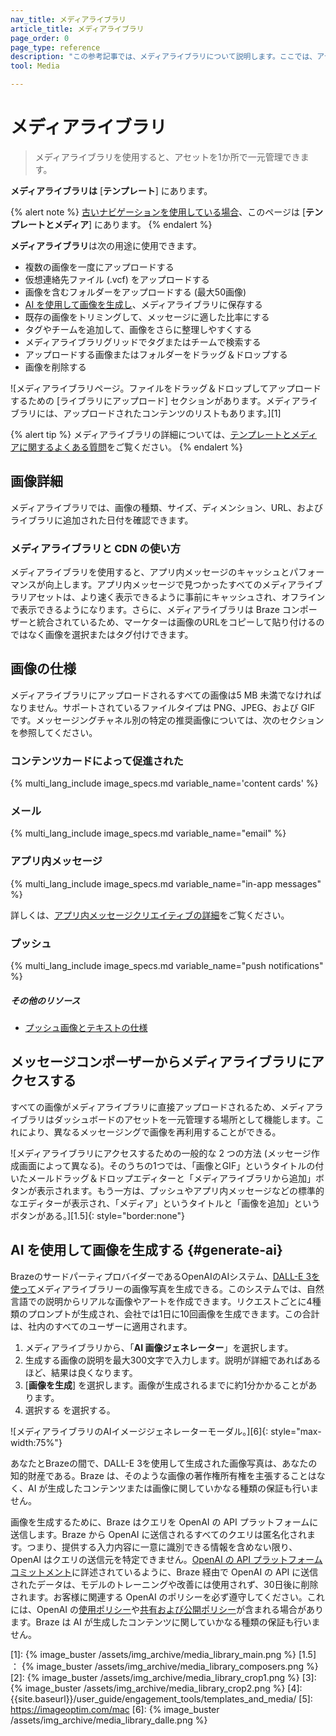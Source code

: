 ```yaml
---
nav_title: メディアライブラリ
article_title: メディアライブラリ
page_order: 0
page_type: reference
description: "この参考記事では、メディアライブラリについて説明します。ここでは、アセットを1か所で一元管理する方法、AI を使用して画像を生成する方法、メッセージコンポーザーでメディアにアクセスする方法を学ぶことができます。"
tool: Media

---
```


# メディアライブラリ

> メディアライブラリを使用すると、アセットを1か所で一元管理できます。 

**メディアライブラリは** [**テンプレート**] にあります。

{% alert note %}
[古いナビゲーションを使用している場合]({{site.baseurl}}/navigation)、このページは [**テンプレートとメディア**] にあります。
{% endalert %}

**メディアライブラリ**は次の用途に使用できます。

* 複数の画像を一度にアップロードする
* 仮想連絡先ファイル (.vcf) をアップロードする
* 画像を含むフォルダーをアップロードする (最大50画像)
* [AI を使用して画像を生成し](#generate-ai)、メディアライブラリに保存する
* 既存の画像をトリミングして、メッセージに適した比率にする
* タグやチームを追加して、画像をさらに整理しやすくする
* メディアライブラリグリッドでタグまたはチームで検索する
* アップロードする画像またはフォルダーをドラッグ＆ドロップする
* 画像を削除する

![メディアライブラリページ。ファイルをドラッグ＆ドロップしてアップロードするための [ライブラリにアップロード] セクションがあります。メディアライブラリには、アップロードされたコンテンツのリストもあります。][1]

{% alert tip %} メディアライブラリの詳細については、[テンプレートとメディアに関するよくある質問]({{site.baseurl}}/user_guide/engagement_tools/templates_and_media/faqs)をご覧ください。 {% endalert %}

## 画像詳細

メディアライブラリでは、画像の種類、サイズ、ディメンション、URL、およびライブラリに追加された日付を確認できます。

### メディアライブラリと CDN の使い方

メディアライブラリを使用すると、アプリ内メッセージのキャッシュとパフォーマンスが向上します。アプリ内メッセージで見つかったすべてのメディアライブラリアセットは、より速く表示できるように事前にキャッシュされ、オフラインで表示できるようになります。さらに、メディアライブラリは Braze コンポーザーと統合されているため、マーケターは画像のURLをコピーして貼り付けるのではなく画像を選択またはタグ付けできます。

## 画像の仕様

メディアライブラリにアップロードされるすべての画像は5 MB 未満でなければなりません。サポートされているファイルタイプは PNG、JPEG、および GIF です。メッセージングチャネル別の特定の推奨画像については、次のセクションを参照してください。

### コンテンツカードによって促進された

{% multi_lang_include image_specs.md variable_name='content cards' %}

### メール

{% multi_lang_include image_specs.md variable_name="email"  %}

### アプリ内メッセージ

{% multi_lang_include image_specs.md variable_name="in-app messages"  %}

詳しくは、[アプリ内メッセージクリエイティブの詳細]({{site.baseurl}}/user_guide/message_building_by_channel/in-app_messages/creative_details/)をご覧ください。

### プッシュ

{% multi_lang_include image_specs.md variable_name="push notifications"  %}

##### その他のリソース

- [プッシュ画像とテキストの仕様]({{site.baseurl}}/user_guide/message_building_by_channel/push/about/#image-and-text-specifications)

## メッセージコンポーザーからメディアライブラリにアクセスする

すべての画像がメディアライブラリに直接アップロードされるため、メディアライブラリはダッシュボードのアセットを一元管理する場所として機能します。これにより、異なるメッセージングで画像を再利用することができる。

![メディアライブラリにアクセスするための一般的な 2 つの方法 (メッセージ作成画面によって異なる)。そのうちの1つでは、「画像とGIF」というタイトルの付いたメールドラッグ＆ドロップエディターと「メディアライブラリから追加」ボタンが表示されます。もう一方は、プッシュやアプリ内メッセージなどの標準的なエディターが表示され、「メディア」というタイトルと「画像を追加」というボタンがある。][1.5]{: style="border:none"}

## AI を使用して画像を生成する {#generate-ai}

BrazeのサードパーティプロバイダーであるOpenAIのAIシステム、[DALL-E 3を使って](https://openai.com/index/dall-e-3/)メディアライブラリーの画像写真を生成できる。このシステムでは、自然言語での説明からリアルな画像やアートを作成できます。リクエストごとに4種類のプロンプトが生成され、会社では1日に10回画像を生成できます。この合計は、社内のすべてのユーザーに適用されます。

1. メディアライブラリから、「<i class="fas fa-wand-magic-sparkles"></i>**AI 画像ジェネレーター**」を選択します。
2. 生成する画像の説明を最大300文字で入力します。説明が詳細であればあるほど、結果は良くなります。
3. [**画像を生成**] を選択します。画像が生成されるまでに約1分かかることがあります。
4. 選択する <i class="fas fa-download" title="メディアライブラリに画像を追加する"></i>を選択する。

![メディアライブラリのAIイメージジェネレーターモーダル。][6]{: style="max-width:75%"}

あなたとBrazeの間で、DALL-E 3を使用して生成された画像写真は、あなたの知的財産である。Braze は、そのような画像の著作権所有権を主張することはなく、AI が生成したコンテンツまたは画像に関していかなる種類の保証も行いません。 

画像を生成するために、Braze はクエリを OpenAI の API プラットフォームに送信します。Braze から OpenAI に送信されるすべてのクエリは匿名化されます。つまり、提供する入力内容に一意に識別できる情報を含めない限り、OpenAI はクエリの送信元を特定できません。[OpenAI の API プラットフォームコミットメント](https://openai.com/policies/api-data-usage-policies)に詳述されているように、Braze 経由で OpenAI の API に送信されたデータは、モデルのトレーニングや改善には使用されず、30日後に削除されます。お客様に関連する OpenAI のポリシーを必ず遵守してください。これには、OpenAI の[使用ポリシー](https://openai.com/policies/usage-policies)や[共有および公開ポリシー](https://openai.com/policies/sharing-publication-policy)が含まれる場合があります。Braze は AI が生成したコンテンツに関していかなる種類の保証も行いません。 


[1]: {% image_buster /assets/img_archive/media_library_main.png %}
[1.5] ： {% image_buster /assets/img_archive/media_library_composers.png %}
[2]: {% image_buster /assets/img_archive/media_library_crop1.png %}
[3]: {% image_buster /assets/img_archive/media_library_crop2.png %}
[4]: {{site.baseurl}}/user_guide/engagement_tools/templates_and_media/
[5]: https://imageoptim.com/mac
[6]: {% image_buster /assets/img_archive/media_library_dalle.png %}
